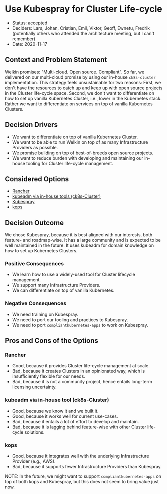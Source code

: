 # Use Kubespray for Cluster Life-cycle

- Status: accepted
- Deciders: Lars, Johan, Cristian, Emil, Viktor, Geoff, Ewnetu, Fredrik (potentially others who attended the architecture meeting, but I can't remember)
- Date: 2020-11-17

## Context and Problem Statement

Welkin promises: "Multi-cloud. Open source. Compliant". So far, we delivered on our multi-cloud promise by using our in-house `ck8s-cluster` implementation. This strategy feels unsustainable for two reasons: First, we don't have the resources to catch up and keep up with open source projects in the Cluster life-cycle space. Second, we don't want to differentiate on how to set up vanilla Kubernetes Cluster, i.e., lower in the Kubernetes stack. Rather we want to differentiate on services on top of vanilla Kubernetes Clusters.

## Decision Drivers

- We want to differentiate on top of vanilla Kubernetes Cluster.
- We want to be able to run Welkin on top of as many Infrastructure Providers as possible.
- We promise building on top of best-of-breeds open source projects.
- We want to reduce burden with developing and maintaining our in-house tooling for Cluster life-cycle management.

## Considered Options

- [Rancher](https://www.rancher.com/)
- [kubeadm via in-house tools (ck8s-Cluster)](https://github.com/elastisys/ck8s-cluster)
- [Kubespray](https://github.com/kubernetes-sigs/kubespray)
- [kops](https://github.com/kubernetes/kops)

## Decision Outcome

We chose Kubespray, because it is best aligned with our interests, both feature- and roadmap-wise. It has a large community and is expected to be well maintained in the future. It uses kubeadm for domain knowledge on how to set up Kubernetes Clusters.

### Positive Consequences

- We learn how to use a widely-used tool for Cluster lifecycle management.
- We support many Infrastructure Providers.
- We can differentiate on top of vanilla Kubernetes.

### Negative Consequences

- We need training on Kubespray.
- We need to port our tooling and practices to Kubespray.
- We need to port `compliantkubernetes-apps` to work on Kubespray.

## Pros and Cons of the Options

### Rancher

- Good, because it provides Cluster life-cycle management at scale.
- Bad, because it creates Clusters in an opinionated way, which is insufficiently flexible for our needs.
- Bad, because it is not a community project, hence entails long-term licensing uncertainty.

### kubeadm via in-house tool (ck8s-Cluster)

- Good, because we know it and we built it.
- Good, because it works well for current use-cases.
- Bad, because it entails a lot of effort to develop and maintain.
- Bad, because it is lagging behind feature-wise with other Cluster life-cycle solutions.

### kops

- Good, because it integrates well with the underlying Infrastructure Provider (e.g., AWS).
- Bad, because it supports fewer Infrastructure Providers than Kubespray.

NOTE: In the future, we might want to support `compliantkubernetes-apps` on top of both kops and Kubespray, but this does not seem to bring value just now.
